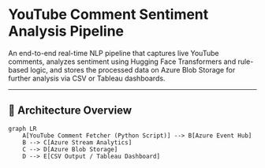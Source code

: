# YouTube Comment Sentiment Analysis Pipeline

An end-to-end real-time NLP pipeline that captures live YouTube comments, analyzes sentiment using Hugging Face Transformers and rule-based logic, and stores the processed data on Azure Blob Storage for further analysis via CSV or Tableau dashboards.

---

## 🚀 Architecture Overview

```mermaid
graph LR
    A[YouTube Comment Fetcher (Python Script)] --> B[Azure Event Hub]
    B --> C[Azure Stream Analytics]
    C --> D[Azure Blob Storage]
    D --> E[CSV Output / Tableau Dashboard]
